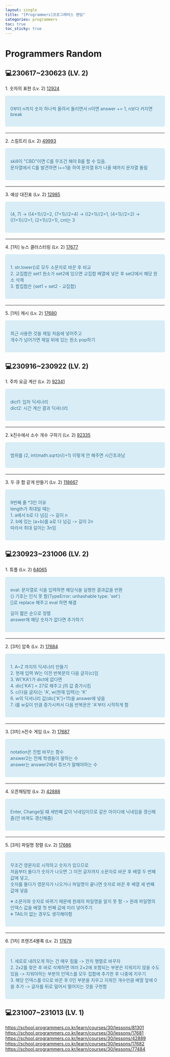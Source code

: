 ```yaml
---
layout: single
title: "[Programmers]프로그래머스 랜덤"
categories: programmers
toc: true
toc_sticky: true
---
```


# Programmers Random

## 💻230617~230623 (LV. 2)

1\. 숫자의 표현 (Lv. 2) [12924](https://school.programmers.co.kr/learn/courses/30/lessons/12924)

<div style="padding: 15px; border: 1px solid transparent; border-color: transparent; margin-bottom: 20px; border-radius: 4px; color: #31708f; background-color: #d9edf7; border-color: #bce8f1;">
  <p>
    0부터 n까지 숫자 하나씩 올려서 돌리면서 n이면 answer += 1, n보다 커지면 break
  </p>
</div>

<script src="https://gist.github.com/chlwlstlf/65d70ac9f6ca69771d7e206e9eb2e468.js"></script>

---

2\. 스킬트리 (Lv. 2) [49993](https://school.programmers.co.kr/learn/courses/30/lessons/49993)

<div style="padding: 15px; border: 1px solid transparent; border-color: transparent; margin-bottom: 20px; border-radius: 4px; color: #31708f; background-color: #d9edf7; border-color: #bce8f1;">
  <p>
    <div>skill이 "CBD"이면 C를 무조건 해야 B를 할 수 있음.</div>
    <div>문자열에서 C를 발견하면 i+=1을 하여 문자열 B가 나올 때까지 문자열 돌림</div>
  </p>
</div>

<script src="https://gist.github.com/chlwlstlf/535662ee6dfc7e0b6da385fc9c6fb367.js"></script>

---

3\. 예상 대진표 (Lv. 2) [12985](https://school.programmers.co.kr/learn/courses/30/lessons/12985)

<div style="padding: 15px; border: 1px solid transparent; border-color: transparent; margin-bottom: 20px; border-radius: 4px; color: #31708f; background-color: #d9edf7; border-color: #bce8f1;">
  <p>
    (4, 7) → ((4+1)//2=2, (7+1)//2=4) → ((2+1)//2=1, (4+1)//2=2) → ((1+1)//2=1, (2+1)//2=1), cnt는 3
  </p>
</div>

<script src="https://gist.github.com/chlwlstlf/c9244301fa440ec3bf81c6c678d0cbc1.js"></script>

---

4\. [1차] 뉴스 클러스터링 (Lv. 2) [17677](https://school.programmers.co.kr/learn/courses/30/lessons/17677)

<div style="padding: 15px; border: 1px solid transparent; border-color: transparent; margin-bottom: 20px; border-radius: 4px; color: #31708f; background-color: #d9edf7; border-color: #bce8f1;">
  <p>
    <div>1. str.lower()로 모두 소문자로 바꾼 후 비교</div>
    <div>2. 교집합은 set1 원소가 set2에 있으면 교집합 배열에 넣은 후 set2에서 해당 원소 삭제</div>
    <div>3. 합집합은 {set1 + set2 - 교집합}</div>
  </p>
</div>

<script src="https://gist.github.com/chlwlstlf/13252a57f4a28939f6330436b3bc5269.js"></script>

---

5\. [1차] 캐시 (Lv. 2) [17680](https://school.programmers.co.kr/learn/courses/30/lessons/17680)

<div style="padding: 15px; border: 1px solid transparent; border-color: transparent; margin-bottom: 20px; border-radius: 4px; color: #31708f; background-color: #d9edf7; border-color: #bce8f1;">
  <p>
    <div>최근 사용한 것을 제일 처음에 넣어주고</div>
    <div>개수가 넘어가면 제일 뒤에 있는 원소 pop하기</div>
  </p>
</div>

<script src="https://gist.github.com/chlwlstlf/370418e9cc729518d400238da1c6a185.js"></script>

## 💻230916~230922 (LV. 2)

1\. 주차 요금 계산 (Lv. 2) [92341](https://school.programmers.co.kr/learn/courses/30/lessons/92341)

<div style="padding: 15px; border: 1px solid transparent; border-color: transparent; margin-bottom: 20px; border-radius: 4px; color: #31708f; background-color: #d9edf7; border-color: #bce8f1;">
  <p>
    <div>dict1: 입차 딕셔너리</div>
    <div>dict2: 시간 계산 결과 딕셔너리</div>
  </p>
</div>

<script src="https://gist.github.com/chlwlstlf/318f718d835338df581e64926fcbb042.js"></script>

---

2\. k진수에서 소수 개수 구하기 (Lv. 2) [92335](https://school.programmers.co.kr/learn/courses/30/lessons/92335)

<div style="padding: 15px; border: 1px solid transparent; border-color: transparent; margin-bottom: 20px; border-radius: 4px; color: #31708f; background-color: #d9edf7; border-color: #bce8f1;">
  <p>
    <div>범위를 (2, int(math.sqrt(n))+1) 이렇게 안 해주면 시간초과남</div>
  </p>
</div>

<script src="https://gist.github.com/chlwlstlf/39fc4e09b8f77071688779fe3394f99c.js"></script>

---

3\. 두 큐 합 같게 만들기 (Lv. 2) [118667](https://school.programmers.co.kr/learn/courses/30/lessons/118667)

<div style="padding: 15px; border: 1px solid transparent; border-color: transparent; margin-bottom: 20px; border-radius: 4px; color: #31708f; background-color: #d9edf7; border-color: #bce8f1;">
  <p>
    <div>9번째 줄 *3인 이유</div>
    <div>length가 최대일 때는</div>
    <div>1. a에서 b로 다 넘김 -> 길이 n</div>
    <div>2. b에 있는 (a+b)를 a로 다 넘김 -> 길이 2n</div>
    <div>따라서 최대 길이는 3n임</div>
  </p>
</div>

<script src="https://gist.github.com/chlwlstlf/af9bf7425c77f70328f76f61e9691c78.js"></script>

## 💻230923~231006 (LV. 2)

1\. 튜플 (Lv. 2) [64065](https://school.programmers.co.kr/learn/courses/30/lessons/64065)

<div style="padding: 15px; border: 1px solid transparent; border-color: transparent; margin-bottom: 20px; border-radius: 4px; color: #31708f; background-color: #d9edf7; border-color: #bce8f1;">
  <p>
    <div>eval: 문자열로 식을 입력하면 해당식을 실행한 결과값을 반환</div>
    <div>{} 기호는 인식 못 함(TypeError: unhashable type: 'set')</div>
    <div>[]로 replace 해주고 eval 하면 해결</div>
  </p>
  <p>
    <div>길이 짧은 순으로 정렬</div>
    <div>answer에 해당 숫자가 없다면 추가하기</div>
  </p>
</div>

<script src="https://gist.github.com/chlwlstlf/a8e3b928894b5821fa92af9db1cf4884.js"></script>

---

2\. [3차] 압축 (Lv. 2) [17684](https://school.programmers.co.kr/learn/courses/30/lessons/17684)

<div style="padding: 15px; border: 1px solid transparent; border-color: transparent; margin-bottom: 20px; border-radius: 4px; color: #31708f; background-color: #d9edf7; border-color: #bce8f1;">
  <p>
    <div>1. A~Z 까지의 딕셔너리 만들기</div>
    <div>2. 현재 입력 W는 이전 반복문의 다음 글자(c)임</div>
    <div>3. W('KA')가 dict에 없다면</div>
    <div>4. dic['KA'] = 27로 해주고 j의 값 증가시킴</div>
    <div>5. c(다음 글자)는 'A', w(현재 입력)는 'K'</div>
    <div>6. w의 딕셔너리 값(dic['K']=11)을 answer에 넣음</div>
    <div>7. i를 w길이 만큼 증가시켜서 다음 반복문은 'A'부터 시작하게 함</div>
  </p>
</div>

<script src="https://gist.github.com/chlwlstlf/6d6f572a901114639110a4d558c28188.js"></script>

---

3\. [3차] n진수 게임 (Lv. 2) [17687](https://school.programmers.co.kr/learn/courses/30/lessons/17687)

<div style="padding: 15px; border: 1px solid transparent; border-color: transparent; margin-bottom: 20px; border-radius: 4px; color: #31708f; background-color: #d9edf7; border-color: #bce8f1;">
  <p>
    <div>notation은 진법 바꾸는 함수</div>
    <div>answer2는 전체 학생들이 말하는 수</div>
    <div>answer는 answer2에서 튜브가 말해야하는 수</div>
  </p>
</div>

<script src="https://gist.github.com/chlwlstlf/58b0925b1054117a229a9804c63fa042.js"></script>

---

4\. 오픈채팅방 (Lv. 2) [42888](https://school.programmers.co.kr/learn/courses/30/lessons/42888)

<div style="padding: 15px; border: 1px solid transparent; border-color: transparent; margin-bottom: 20px; border-radius: 4px; color: #31708f; background-color: #d9edf7; border-color: #bce8f1;">
  <p>
    <div>Enter, Change일 떄 세번째 값이 닉네임이므로 같은 아이디에 닉네임을 갱신해줌(안 바껴도 갱신해줌)</div>
  </p>
</div>

<script src="https://gist.github.com/chlwlstlf/5f8e28dc8b37790bf72bafeefd2fb869.js"></script>

---

5\. [3차] 파일명 정렬 (Lv. 2) [17686](https://school.programmers.co.kr/learn/courses/30/lessons/17686)

<div style="padding: 15px; border: 1px solid transparent; border-color: transparent; margin-bottom: 20px; border-radius: 4px; color: #31708f; background-color: #d9edf7; border-color: #bce8f1;">
  <p>
    <div>무조건 영문자로 시작하고 숫자가 있으므로</div>
    <div>처음부터 돌다가 숫자가 나오면 그 이전 글자까지 소문자로 바꾼 후 배열 두 번째 값에 넣고,</div>
    <div>숫자를 돌다가 영문자가 나오거나 파일명이 끝나면 숫자로 바꾼 후 배열 세 번째 값에 넣음</div>
  </p>
  <p>
    <div>※ 소문자와 숫자로 바뀌기 때문에 원래의 파일명을 알지 못 함 -> 원래 파일명의 인덱스 값을 배열 첫 번째 값에 미리 넣어주기</div>
    <div>※ TAIL이 없는 경우도 생각해야함</div>
  </p>
</div>

<script src="https://gist.github.com/chlwlstlf/e959e85a4ae17e225028ae5ab40f1b77.js"></script>

---

6\. [1차] 프렌즈4블록 (Lv. 2) [17679](https://school.programmers.co.kr/learn/courses/30/lessons/17679)

<div style="padding: 15px; border: 1px solid transparent; border-color: transparent; margin-bottom: 20px; border-radius: 4px; color: #31708f; background-color: #d9edf7; border-color: #bce8f1;">
  <p>
    <div>1. 세로로 내려오게 하는 건 매우 힘듦 -> 전치 행렬로 바꾸자</div>
    <div>2. 2x2를 찾은 후 바로 삭제하면 여러 2×2에 포함되는 부분은 지워지지 않을 수도 있음 -> 지워야하는 부분의 인덱스를 모두 집합에 추가한 후 나중에 지우기</div>
    <div>3. 해당 인덱스를 0으로 바꾼 후 0인 부분을 지우고 지워진 개수만큼 배열 앞에 0을 추가 -> 글자를 뒤로 밀어서 떨어지는 것을 구현함</div>
  </p>
</div>

<script src="https://gist.github.com/chlwlstlf/ccd336366b4f02dfcd569860ed5b822f.js"></script>

## 💻231007~231013 (LV. 1)

https://school.programmers.co.kr/learn/courses/30/lessons/81301
https://school.programmers.co.kr/learn/courses/30/lessons/17681
https://school.programmers.co.kr/learn/courses/30/lessons/42889
https://school.programmers.co.kr/learn/courses/30/lessons/17682
https://school.programmers.co.kr/learn/courses/30/lessons/77484

